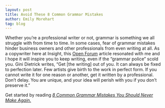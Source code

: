 ```yaml
---
layout: post
title: Avoid These 8 Common Grammar Mistakes
author: Emily Morehart
tag: blog
---
```


Whether you’re a professional writer or not, grammar is something we all struggle with from time to time. In some cases, fear of grammar mistakes hinder business owners and other professionals from even writing at all. As a copywriter here at Insight, this [Open Forum](https://www.americanexpress.com/us/small-business/openforum/explore/) article resonated with me and I hope it will inspire you to keep writing, even if the “grammar police” scold you. Gini Dietrick writes, “Get [the writing] out of you. It can always be fixed to perfection later. Few artists give birth to the work in perfect form. If you cannot write it for one reason or another, get it written by a professional. Don’t delay. You are unique, and your idea will perish with you if you don’t preserve it.”

Get started by reading *[8 Common Grammar Mistakes You Should Never Make Again.](https://www.americanexpress.com/us/small-business/openforum/articles/8-common-grammar-mistakes-you-should-never-make-again/?extlink=of-syndication-sb-p)*
